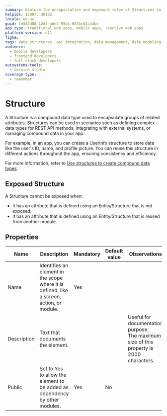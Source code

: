 ```yaml
---
summary: Explore the encapsulation and exposure rules of Structures in OutSystems 11 (O11), including their properties and limitations.
helpids: 15007, 30102
locale: en-us
guid: fe544d88-12d3-4de4-95b1-687bc64c34bc
app_type: traditional web apps, mobile apps, reactive web apps
platform-version: o11
figma:
tags: data structures, api integration, data management, data modeling, consistency management
audience:
  - mobile developers
  - frontend developers
  - full stack developers
outsystems-tools:
  - service studio
coverage-type:
  - remember
---
```


# Structure

A Structure is a compound data type used to encapsulate groups of related attributes. Structures can be used in scenarios such as defining complex data types for REST API methods, integrating with external systems, or managing compound data in your app.

For example, in an app, you can create a UserInfo structure to store data like the user's ID, name, and profile picture. You can reuse this structure in different actions throughout the app, ensuring consistency and efficiency. 

For more information, refer to [Use structures to create compound data types](../../../building-apps/data/structure-create-use.md#example-using-a-structure).

## Exposed Structure

A Structure cannot be exposed when:

* It has an attribute that is defined using an Entity/Structure that is not exposed.
* It has an attribute that is defined using an Entity/Structure that is reused from another module.

## Properties

<table markdown="1">
<thead>
<tr>
<th>Name</th>
<th>Description</th>
<th>Mandatory</th>
<th>Default value</th>
<th>Observations</th>
</tr>
</thead>
<tbody>
<tr>
<td title="Name">Name</td>
<td>Identifies an element in the scope where it is defined, like a screen, action, or module.</td>
<td>Yes</td>
<td></td>
<td></td>
</tr>
<tr>
<td title="Description">Description</td>
<td>Text that documents the element.</td>
<td></td>
<td></td>
<td>Useful for documentation purpose.<br/>The maximum size of this property is 2000 characters.</td>
</tr>
<tr>
<td title="Public">Public</td>
<td>Set to Yes to allow the element to be added as dependency by other modules.</td>
<td>Yes</td>
<td>No</td>
<td></td>
</tr>
</tbody>
</table>


